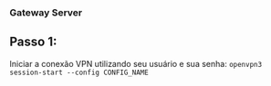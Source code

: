 ### Gateway Server

## Passo 1:
 Iniciar a conexão VPN utilizando seu usuário e sua senha:
 ``` openvpn3 session-start --config CONFIG_NAME ```

